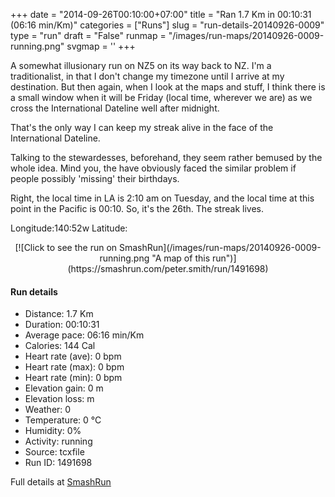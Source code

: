 +++
date = "2014-09-26T00:10:00+07:00"
title = "Ran 1.7 Km in 00:10:31 (06:16 min/Km)"
categories = ["Runs"]
slug = "run-details-20140926-0009"
type = "run"
draft = "False"
runmap = "/images/run-maps/20140926-0009-running.png"
svgmap = '<polyline points="">'
+++

A somewhat illusionary run on NZ5 on its way back to NZ. I'm a traditionalist, in that I don't change my timezone until I arrive at my destination. But then again, when I look at the maps and stuff, I think there is a small window when it will be Friday (local time, wherever we are) as we cross the International Dateline well after midnight. 

That's the only way I can keep my streak alive in the face of the International Dateline.

Talking to the stewardesses, beforehand, they seem rather bemused by the whole idea. Mind you, the have obviously faced the similar problem if people possibly 'missing' their birthdays. 

Right, the local time in LA is 2:10 am on Tuesday, and the local time at this point in the Pacific is 00:10. So, it's the 26th. The streak lives. 

Longitude:140:52w
Latitude:

<!--more-->

<center>
[![Click to see the run on SmashRun](/images/run-maps/20140926-0009-running.png "A map of this run")](https://smashrun.com/peter.smith/run/1491698)
</center>

#### Run details

* Distance: 1.7 Km
* Duration: 00:10:31
* Average pace: 06:16 min/Km
* Calories: 144 Cal
* Heart rate (ave): 0 bpm
* Heart rate (max): 0 bpm
* Heart rate (min): 0 bpm
* Elevation gain: 0 m
* Elevation loss:  m
* Weather: 0
* Temperature: 0 &deg;C
* Humidity: 0%
* Activity: running
* Source: tcxfile
* Run ID: 1491698

Full details at [SmashRun](https://smashrun.com/peter.smith/run/1491698)